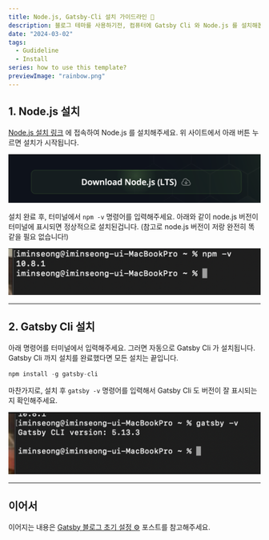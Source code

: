 ```yaml
---
title: Node.js, Gatsby-Cli 설치 가이드라인 🌈 
description: 블로그 테마를 사용하기전, 컴퓨터에 Gatsby Cli 와 Node.js 를 설치해봅시다.
date: "2024-03-02"
tags:
  - Gudideline
  - Install
series: how to use this template?
previewImage: "rainbow.png"
---
```


## 1. Node.js 설치

[Node.js 설치 링크](https://nodejs.org/en) 에 접속하여 Node.js 를 설치해주세요. 위 사이트에서 아래 버튼 누르면 설치가 시작됩니다.
    
![alt text](image.png)
    
설치 완료 후, 터미널에서 `npm -v` 명령어를 입력해주세요. 
아래와 같이 node.js 버전이 터미널에 표시되면 정상적으로 설치된겁니다. (참고로 node.js 버전이 저랑 완전히 똑같을 필요 없습니다!)

![alt text](image-1.png)


---

## 2. Gatsby Cli 설치

아래 명령어를 터미널에서 입력해주세요. 그러면 자동으로 Gatsby Cli 가 설치됩니다. Gatsby Cli 까지 설치를 완료했다면 모든 설치는 끝입니다.

```jsx
npm install -g gatsby-cli
```

마찬가지로, 설치 후 `gatsby -v` 명령어를 입력해서 Gatsby Cli 도 버전이 잘 표시되는지 확인해주세요.
    
![alt text](image-2.png)    

---
 
## 이어서

이어지는 내용은 [Gatsby 블로그 초기 설정 ⚙️](https://gatsby-starter-haon.netlify.app/how-to-use/initial-settings-kr/) 포스트를 참고해주세요.